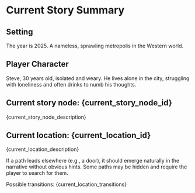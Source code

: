 # Current Story Summary

## Setting

The year is 2025. A nameless, sprawling metropolis in the Western world.

## Player Character

Steve, 30 years old, isolated and weary. He lives alone in the city, struggling with loneliness and often drinks to numb his thoughts.

## Current story node: {current_story_node_id}

{current_story_node_description}

## Current location: {current_location_id}

{current_location_description}

If a path leads elsewhere (e.g., a door), it should emerge naturally in the narrative without obvious hints. Some paths may be hidden and require the player to search for them.

Possible transitions:
{current_location_transitions}
